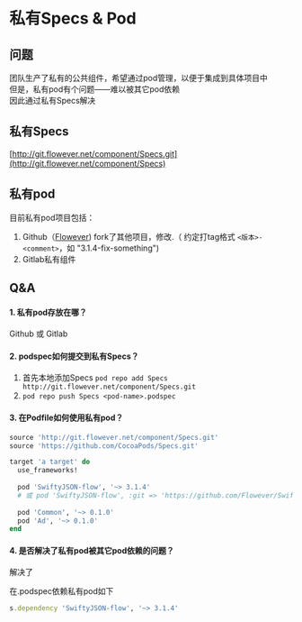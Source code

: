 # 私有Specs & Pod

## 问题
团队生产了私有的公共组件，希望通过pod管理，以便于集成到具体项目中  
但是，私有pod有个问题——难以被其它pod依赖  
因此通过私有Specs解决

## 私有Specs
[http://git.flowever.net/component/Specs.git](http://git.flowever.net/component/Specs)

## 私有pod
目前私有pod项目包括：

1. Github（[Flowever](https://github.com/Flowever)) fork了其他项目，修改.（ 约定打tag格式 `<版本>-<comment>`，如 "3.1.4-fix-something")
2. Gitlab私有组件

## Q&A
#### 1. 私有pod存放在哪？

Github 或 Gitlab

#### 2. podspec如何提交到私有Specs？
1. 首先本地添加Specs `pod repo add Specs http://git.flowever.net/component/Specs.git`
2. `pod repo push Specs <pod-name>.podspec`


#### 3. 在Podfile如何使用私有pod？

```ruby
source 'http://git.flowever.net/component/Specs.git'
source 'https://github.com/CocoaPods/Specs.git'

target 'a target' do
  use_frameworks!
  
  pod 'SwiftyJSON-flow', '~> 3.1.4'
  # 或 pod 'SwiftyJSON-flow', :git => 'https://github.com/Flowever/SwiftyJSON.git', :tag => '3.1.4-fix-something'
  
  pod 'Common', '~> 0.1.0'
  pod 'Ad', '~> 0.1.0'
end
```

#### 4. 是否解决了私有pod被其它pod依赖的问题？
解决了  

在.podspec依赖私有pod如下

```ruby
s.dependency 'SwiftyJSON-flow', '~> 3.1.4'
```

